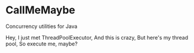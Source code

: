 CallMeMaybe
===========

Concurrency utilities for Java

Hey, I just met ThreadPoolExecutor, 
And this is crazy, 
But here's my thread pool, 
So execute me, maybe?
